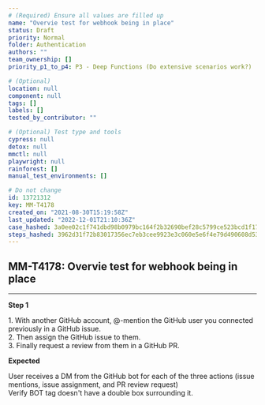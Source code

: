 ```yaml
---
# (Required) Ensure all values are filled up
name: "Overvie test for webhook being in place"
status: Draft
priority: Normal
folder: Authentication
authors: ""
team_ownership: []
priority_p1_to_p4: P3 - Deep Functions (Do extensive scenarios work?)

# (Optional)
location: null
component: null
tags: []
labels: []
tested_by_contributor: ""

# (Optional) Test type and tools
cypress: null
detox: null
mmctl: null
playwright: null
rainforest: []
manual_test_environments: []

# Do not change
id: 13721312
key: MM-T4178
created_on: "2021-08-30T15:19:58Z"
last_updated: "2022-12-01T21:10:36Z"
case_hashed: 3a0ee02c1f741dbd98b0979bc164f2b32690bef28c5799ce523bcd1f17caa77359b386310e110f4481883c37033ab6a0
steps_hashed: 3962d31f72b83017356ec7eb3cee9923e3c060e5e6f4e79d490608d53c0a37962c2e9d20f7b922ece573e09dd0f6efa7
---
```


<!-- (Auto-generated) Based on frontmatter's "key" and "name" -->

## MM-T4178: Overvie test for webhook being in place

---

**Step 1**

1\. With another GitHub account, @-mention the GitHub user you connected previously in a GitHub issue.\
2\. Then assign the GitHub issue to them.\
3\. Finally request a review from them in a GitHub PR.

**Expected**

User receives a DM from the GitHub bot for each of the three actions (issue mentions, issue assignment, and PR review request)\
Verify BOT tag doesn't have a double box surrounding it.
